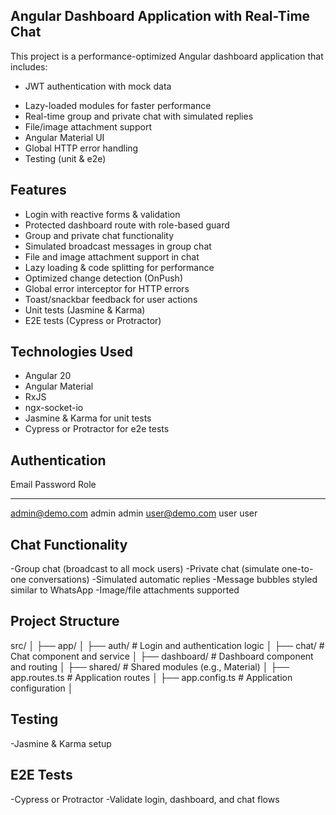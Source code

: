 Angular Dashboard Application with Real-Time Chat
-------------------------------------------------
This project is a performance-optimized Angular dashboard application that includes:

- JWT authentication with mock data
<!-- - Role-based access control -->
- Lazy-loaded modules for faster performance
- Real-time group and private chat with simulated replies
- File/image attachment support
- Angular Material UI
- Global HTTP error handling
- Testing (unit & e2e)

Features
--------

- Login with reactive forms & validation  
- Protected dashboard route with role-based guard  
- Group and private chat functionality  
- Simulated broadcast messages in group chat  
- File and image attachment support in chat  
- Lazy loading & code splitting for performance  
- Optimized change detection (OnPush)  
- Global error interceptor for HTTP errors  
- Toast/snackbar feedback for user actions  
- Unit tests (Jasmine & Karma)  
- E2E tests (Cypress or Protractor) 

Technologies Used
-----------------
- Angular 20
- Angular Material
- RxJS
- ngx-socket-io 
- Jasmine & Karma for unit tests
- Cypress or Protractor for e2e tests

Authentication
--------------
 Email               Password       Role  
 -----               --------       ----

 admin@demo.com      admin          admin
 user@demo.com       user           user


 Chat Functionality
 ------------------
 -Group chat (broadcast to all mock users)
 -Private chat (simulate one-to-one conversations)
 -Simulated automatic replies
 -Message bubbles styled similar to WhatsApp
 -Image/file attachments supported 



 Project Structure
 -----------------
 src/
│
├── app/
│   ├── auth/           # Login and authentication logic
│   ├── chat/           # Chat component and service
│   ├── dashboard/      # Dashboard component and routing
│   ├── shared/         # Shared modules (e.g., Material)
│   ├── app.routes.ts   # Application routes
│   ├── app.config.ts   # Application configuration
│


Testing
-------
-Jasmine & Karma setup

E2E Tests
---------
-Cypress or Protractor
-Validate login, dashboard, and chat flows